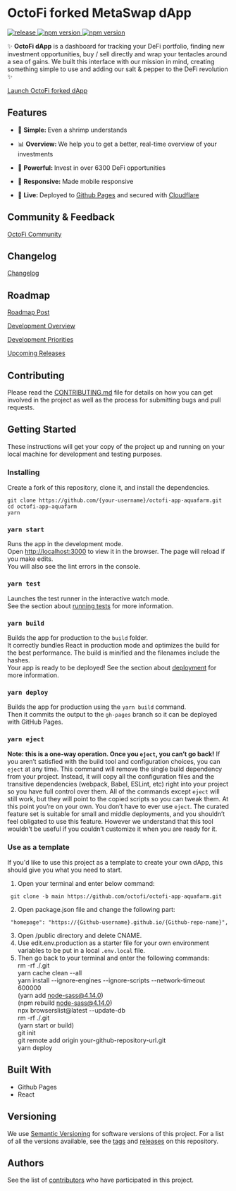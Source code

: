 # OctoFi forked MetaSwap dApp

<p>
  <a href="">
    <img alt="release" src="https://img.shields.io/badge/Release-v4.1-brightgreen.svg" />
  </a>
  <a href="https://www.npmjs.com/package/npm">
    <img alt="npm version" src="https://img.shields.io/badge/react-17.0.1-blue.svg" />
  </a>
  <a href="https://www.npmjs.com/package/npm">
    <img alt="npm version" src="https://img.shields.io/badge/web3-1.3.4-blue.svg" />
  </a>
</p>

<p>✨ <strong>OctoFi dApp</strong> is a dashboard for tracking your DeFi portfolio, finding new investment opportunities, buy / sell directly and wrap your tentacles around a sea of gains. We built this interface with our mission in mind, creating something simple to use and adding our salt & pepper to the DeFi revolution ✨</p>

[Launch OctoFi forked dApp][dapp]

## Features
* 🔩 <strong>Simple: </strong> Even a shrimp understands

* 📊 <strong>Overview: </strong> We help you to get a better, real-time overview of your investments

* 💪 <strong>Powerful: </strong> Invest in over 6300 DeFi opportunities

* 📱 <strong>Responsive: </strong> Made mobile responsive 

* 🎉 <strong>Live: </strong> Deployed to [Github Pages][github-pages] and secured with [Cloudflare][cloudflare]

## Community & Feedback

[OctoFi Community][den]

## Changelog

[Changelog][changelog]

## Roadmap

[Roadmap Post][roadmap]

[Development Overview][overview]

[Development Priorities][priority]

[Upcoming Releases][milestones]

## Contributing

Please read the [CONTRIBUTING.md][CONTRIBUTING] file for details on how you
can get involved in the project as well as the process for submitting bugs
and pull requests.

## Getting Started

These instructions will get your copy of the project up and running on your
local machine for development and testing purposes.

### Installing

Create a fork of this repository, clone it, and install the dependencies.

```
git clone https://github.com/{your-username}/octofi-app-aquafarm.git
cd octofi-app-aquafarm
yarn
```

### `yarn start`
Runs the app in the development mode.<br />
Open [http://localhost:3000](http://localhost:3000) to view it in the browser.
The page will reload if you make edits.<br />
You will also see the lint errors in the console.

### `yarn test`
Launches the test runner in the interactive watch mode.<br />
See the section about [running tests](https://facebook.github.io/create-react-app/docs/running-tests) for more information.

### `yarn build`
Builds the app for production to the `build` folder.<br />
It correctly bundles React in production mode and optimizes the build for the best performance.
The build is minified and the filenames include the hashes.<br />
Your app is ready to be deployed!
See the section about [deployment](https://facebook.github.io/create-react-app/docs/deployment) for more information.

### `yarn deploy`
Builds the app for production using the `yarn build` command.<br />
Then it commits the output to the `gh-pages` branch so it can be deployed with GitHub Pages.

### `yarn eject`
**Note: this is a one-way operation. Once you `eject`, you can’t go back!**
If you aren’t satisfied with the build tool and configuration choices, you can `eject` at any time. This command will remove the single build dependency from your project.
Instead, it will copy all the configuration files and the transitive dependencies (webpack, Babel, ESLint, etc) right into your project so you have full control over them. All of the commands except `eject` will still work, but they will point to the copied scripts so you can tweak them. At this point you’re on your own.
You don’t have to ever use `eject`. The curated feature set is suitable for small and middle deployments, and you shouldn’t feel obligated to use this feature. However we understand that this tool wouldn’t be useful if you couldn’t customize it when you are ready for it.

### Use as a template

If you'd like to use this project as a template to create your own dApp, this should give you what you need to start.

1. Open your terminal and enter below command:
```
 git clone -b main https://github.com/octofi/octofi-app-aquafarm.git
 ```
2. Open package.json file and change the following part:
```
 "homepage": "https://{Github-username}.github.io/{Github-repo-name}",
 ```
3. Open /public directory and delete CNAME.
4. Use edit.env.production as a starter file for your own environment variables to be put in a local `.env.local` file.
5. Then go back to your terminal and enter the following commands:<br/>
 rm -rf ./.git <br/>
 yarn cache clean --all <br/>
 yarn install --ignore-engines --ignore-scripts --network-timeout 600000<br/>
 (yarn add node-sass@4.14.0) <br/>
 (npm rebuild node-sass@4.14.0) <br/>
 npx browserslist@latest --update-db <br/>
 rm -rf ./.git <br/>
 (yarn start or build) <br/>
 git init <br/>
 git remote add origin your-github-repository-url.git <br/>
 yarn deploy <br/>

## Built With

- Github Pages
- React

## Versioning

We use [Semantic Versioning][semver] for software versions of this project.
For a list of all the versions available, see the [tags][tags] and
[releases][releases] on this repository.

## Authors

See the list of [contributors][contribs] who have participated in this
project.


[//]: # (Make sure to update these URL links)

[organization]: https://github.com/OctoFi
[overview]: https://github.com/orgs/OctoFi/projects/1
[priority]: https://github.com/orgs/OctoFi/projects/2
[tags]: https://github.com/OctoFi/octofi-app-aquafarm/tags
[releases]: https://github.com/OctoFi/octofi-app-aquafarm/releases
[contribs]: https://github.com/OctoFi/octofi-app-aquafarm/contributors
[milestones]: https://github.com/OctoFi/octofi-app-aquafarm/milestones
[CONTRIBUTING]: CONTRIBUTING.md
[dapp]: https://app.octo.fi
[den]: https://den.octo.fi/t/feedback
[homepage]: https://octo.fi/
[changelog]: https://log.octo.fi/
[roadmap]: https://todo.octo.fi/
[semver]: http://semver.org
[github-pages]: https://pages.github.com/
[cloudflare]: https://www.cloudflare.com/
